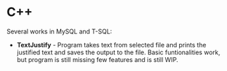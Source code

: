 # C++
Several works in MySQL and T-SQL:
- __TextJustify__ - Program takes text from selected file and prints the justified text and saves the output to the file. Basic funtionalities work, but program is still missing few features and is still WIP.

